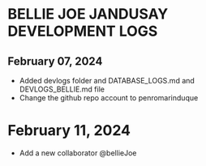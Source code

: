 # BELLIE JOE JANDUSAY DEVELOPMENT LOGS

## February 07, 2024
- Added devlogs folder and DATABASE_LOGS.md and DEVLOGS_BELLIE.md file
- Change the github repo account to penromarinduque

# February 11, 2024
- Add a new collaborator @bellieJoe
 